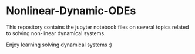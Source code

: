 # Nonlinear-Dynamic-ODEs

This repository contains the jupyter notebook files on several topics related to solving non-linear dynamical systems. 

Enjoy learning solving dynamical systems :)
